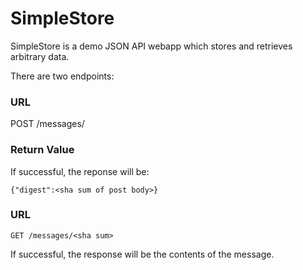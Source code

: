 # SimpleStore

SimpleStore is a demo JSON API webapp which stores and retrieves arbitrary data.

There are two endpoints:

### URL

POST /messages/

### Return Value

  If successful, the reponse will be:

    {"digest":<sha sum of post body>}

### URL

    GET /messages/<sha sum>

If successful, the response will be the contents of the message.


